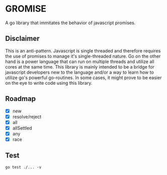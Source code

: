 # GROMISE

A go library that immitates the behavior of javascript promises.

## Disclaimer

This is an anti-pattern. Javascript is single threaded and therefore requires the use of promises to manage 
it's single-threaded nature. Go on the other hand is a power language that can run on multiple threads and utilize all cores at the same time.
This library is mainly intended to be a bridge for javascript developers new to the language and/or a way to learn how to utilize go's powerful go-routines.
In some cases, it might prove to be easier on the eye to write code using this library.

## Roadmap

- [x] new
- [x] resolve/reject
- [x] all
- [x] allSettled
- [x] any
- [x] race

## Test

```shell
go test ./... -v
```
